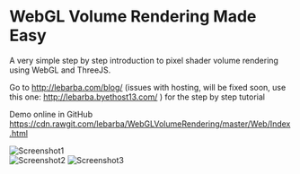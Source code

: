 WebGL Volume Rendering Made Easy
====================
A very simple step by step introduction to pixel shader volume rendering using WebGL and ThreeJS.

Go to  http://lebarba.com/blog/ (issues with hosting, will be fixed soon, use this one: http://lebarba.byethost13.com/ ) for the step by step tutorial

Demo online in GitHub https://cdn.rawgit.com/lebarba/WebGLVolumeRendering/master/Web/Index.html


![Screenshot1](https://raw.githubusercontent.com/lebarba/WebGLVolumeRendering/master/Web/img/Bonsai.jpg)    
![Screenshot2](https://raw.githubusercontent.com/lebarba/WebGLVolumeRendering/master/Web/img/Foot.jpg)    ![Screenshot3](https://raw.githubusercontent.com/lebarba/WebGLVolumeRendering/master/Web/img/Teapot.jpg)    


